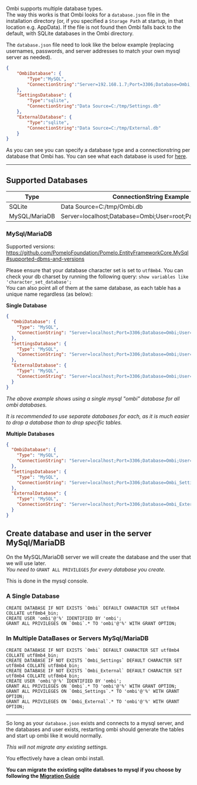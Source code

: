 Ombi supports multiple database types.<br>
The way this works is that Ombi looks for a `database.json` file in the installation directory (or, if you specified a `Storage Path` at startup, in that location e.g. AppData). If the file is not found then Ombi falls back to the default, with SQLite databases in the Ombi directory.

The `database.json` file need to look like the below example (replacing usernames, passwords, and server addresses to match your own mysql server as needed).

```json
{
    "OmbiDatabase": {
        "Type":"MySQL",
        "ConnectionString":"Server=192.168.1.7;Port=3306;Database=Ombi;User=ombi;Password=ombi"
    },
    "SettingsDatabase": {
        "Type":"sqlite",
        "ConnectionString":"Data Source=C:/tmp/Settings.db"
    },
    "ExternalDatabase": {
        "Type":"sqlite",
        "ConnectionString":"Data Source=C:/tmp/External.db"
    }
}
```

As you can see you can specify a database type and a connectionstring per database that Ombi has.
You can see what each database is used for [here](https://github.com/tidusjar/Ombi/wiki/FAQ#what-are-the-dbs-for).

***

## Supported Databases
| Type | ConnectionString Example |
| ---- | -----------------|
| SQLite |    Data Source=C:/tmp/Ombi.db |
| MySQL/MariaDB  |   Server=localhost;Database=Ombi;User=root;Password=123456; |

### MySql/MariaDB
Supported versions: https://github.com/PomeloFoundation/Pomelo.EntityFrameworkCore.MySql#supported-dbms-and-versions

Please ensure that your database character set is set to `utf8mb4`. You can check your db charset by running the following query: `show variables like 'character_set_database';`<br>
You can also point all of them at the same database, as each table has a unique name regardless (as below):

**Single Database**
```json
{
  "OmbiDatabase": {
    "Type": "MySQL",
    "ConnectionString": "Server=localhost;Port=3306;Database=Ombi;User=ombi;Password=ombi"
  },
  "SettingsDatabase": {
    "Type": "MySQL",
    "ConnectionString": "Server=localhost;Port=3306;Database=Ombi;User=ombi;Password=ombi"
  },
  "ExternalDatabase": {
    "Type": "MySQL",
    "ConnectionString": "Server=localhost;Port=3306;Database=Ombi;User=ombi;Password=ombi"
  }
}
```
_The above example shows using a single mysql "ombi" database for all ombi databases._

_It is recommended to use separate databases for each, as it is much easier to drop a database than to drop specific tables._

**Multiple Databases**
```json
{
  "OmbiDatabase": {
    "Type": "MySQL",
    "ConnectionString": "Server=localhost;Port=3306;Database=Ombi;User=ombi;Password=ombi"
  },
  "SettingsDatabase": {
    "Type": "MySQL",
    "ConnectionString": "Server=localhost;Port=3306;Database=Ombi_Settings;User=ombi;Password=ombi"
  },
  "ExternalDatabase": {
    "Type": "MySQL",
    "ConnectionString": "Server=localhost;Port=3306;Database=Ombi_External;User=ombi;Password=ombi"
  }
}
```
## Create database and user in the server MySql/MariaDB

On the MySQL/MariaDB server we will create the database and the user that we will use later.<br>
_You need to_ `GRANT ALL PRIVILEGES` _for every database you create._

This is done in the mysql console.

### A Single Database
```mysql
CREATE DATABASE IF NOT EXISTS `Ombi` DEFAULT CHARACTER SET utf8mb4 COLLATE utf8mb4_bin;
CREATE USER 'ombi'@'%' IDENTIFIED BY 'ombi';
GRANT ALL PRIVILEGES ON `Ombi`.* TO 'ombi'@'%' WITH GRANT OPTION;
```

### In Multiple DataBases or Servers MySql/MariaDB
```mysql
CREATE DATABASE IF NOT EXISTS `Ombi` DEFAULT CHARACTER SET utf8mb4 COLLATE utf8mb4_bin;
CREATE DATABASE IF NOT EXISTS `Ombi_Settings` DEFAULT CHARACTER SET utf8mb4 COLLATE utf8mb4_bin;
CREATE DATABASE IF NOT EXISTS `Ombi_External` DEFAULT CHARACTER SET utf8mb4 COLLATE utf8mb4_bin;
CREATE USER 'ombi'@'%' IDENTIFIED BY 'ombi';
GRANT ALL PRIVILEGES ON `Ombi`.* TO 'ombi'@'%' WITH GRANT OPTION;
GRANT ALL PRIVILEGES ON `Ombi_Settings`.* TO 'ombi'@'%' WITH GRANT OPTION;
GRANT ALL PRIVILEGES ON `Ombi_External`.* TO 'ombi'@'%' WITH GRANT OPTION;
```

***

So long as your `database.json` exists and connects to a mysql server, and the databases and user exists, restarting ombi should generate the tables and start up ombi like it would normally.

_This will not migrate any existing settings._

You effectively have a clean ombi install.

**You can migrate the existing sqlite databses to mysql if you choose by following the [Migration Guide](https://github.com/tidusjar/Ombi/wiki/Migration-procedure-from-SQLite-to-MySQL-or-MariaDB)**